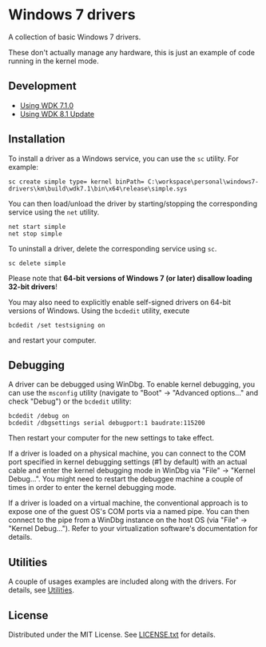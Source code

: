 Windows 7 drivers
=================

A collection of basic Windows 7 drivers.

These don't actually manage any hardware, this is just an example of code
running in the kernel mode.

Development
-----------

* [Using WDK 7.1.0](km/build/wdk7.1/README.md)
* [Using WDK 8.1 Update](km/build/wdk8.1update/README.md)

Installation
------------

To install a driver as a Windows service, you can use the `sc` utility.
For example:

    sc create simple type= kernel binPath= C:\workspace\personal\windows7-drivers\km\build\wdk7.1\bin\x64\release\simple.sys

You can then load/unload the driver by starting/stopping the corresponding
service using the `net` utility.

    net start simple
    net stop simple

To uninstall a driver, delete the corresponding service using `sc`.

    sc delete simple

Please note that **64-bit versions of Windows 7 (or later) disallow loading
32-bit drivers**!

You may also need to explicitly enable self-signed drivers on 64-bit versions
of Windows.
Using the `bcdedit` utility, execute

    bcdedit /set testsigning on

and restart your computer.

Debugging
---------

A driver can be debugged using WinDbg.
To enable kernel debugging, you can use the `msconfig` utility (navigate to
"Boot" -> "Advanced options..." and check "Debug") or the `bcdedit` utility:

    bcdedit /debug on
    bcdedit /dbgsettings serial debugport:1 baudrate:115200

Then restart your computer for the new settings to take effect.

If a driver is loaded on a physical machine, you can connect to the COM port
specified in kernel debugging settings (#1 by default) with an actual cable and
enter the kernel debugging mode in WinDbg via "File" -> "Kernel Debug...".
You might need to restart the debuggee machine a couple of times in order to
enter the kernel debugging mode.

If a driver is loaded on a virtual machine, the conventional approach is to
expose one of the guest OS's COM ports via a named pipe.
You can then connect to the pipe from a WinDbg instance on the host OS (via
"File" -> "Kernel Debug...").
Refer to your virtualization software's documentation for details.

Utilities
---------

A couple of usages examples are included along with the drivers.
For details, see [Utilities].

[Utilities]: um/README.md

License
-------

Distributed under the MIT License.
See [LICENSE.txt] for details.

[LICENSE.txt]: LICENSE.txt
